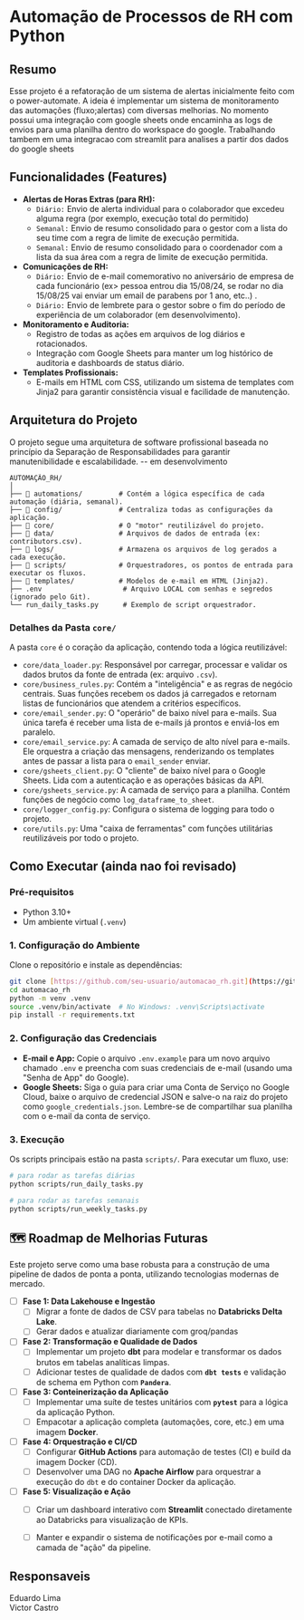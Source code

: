 # Automação de Processos de RH com Python

## Resumo

Esse projeto é a refatoração de um sistema de alertas inicialmente feito com o power-automate. A ideia é implementar um sistema de monitoramento das automações (fluxo;alertas) com diversas melhorias.
No momento possui uma integração com google sheets onde encaminha as logs de envios para uma planilha dentro do workspace do google.
Trabalhando tambem em uma integracao com streamlit para analises a partir dos dados do google sheets

##  Funcionalidades (Features)

- **Alertas de Horas Extras (para RH):**
  - `Diário:` Envio de alerta individual para o colaborador que excedeu alguma regra (por exemplo, execução total do permitido)
  - `Semanal:` Envio de resumo consolidado para o gestor com a lista do seu time com a regra de limite de execução permitida.
  - `Semanal:` Envio de resumo consolidado para o coordenador com a lista da sua área com a regra de limite de execução permitida.
- **Comunicações de RH:**
  - `Diário:` Envio de e-mail comemorativo no aniversário de empresa de cada funcionário (ex> pessoa entrou dia 15/08/24, se rodar no dia 15/08/25 vai enviar um email de parabens por 1 ano, etc..)  .
  - `Diário:` Envio de lembrete para o gestor sobre o fim do período de experiência de um colaborador (em desenvolvimento).
- **Monitoramento e Auditoria:**
  - Registro de todas as ações em arquivos de log diários e rotacionados.
  - Integração com Google Sheets para manter um log histórico de auditoria e dashboards de status diário.
- **Templates Profissionais:**
  - E-mails em HTML com CSS, utilizando um sistema de templates com Jinja2 para garantir consistência visual e facilidade de manutenção.

## Arquitetura do Projeto

O projeto segue uma arquitetura de software profissional baseada no princípio da Separação de Responsabilidades para garantir manutenibilidade e escalabilidade.
-- em desenvolvimento

```
AUTOMAÇÃO_RH/
│
├── 📂 automations/         # Contém a lógica específica de cada automação (diária, semanal).
├── 📂 config/              # Centraliza todas as configurações da aplicação.
├── 📂 core/                # O "motor" reutilizável do projeto.
├── 📂 data/                # Arquivos de dados de entrada (ex: contributors.csv).
├── 📂 logs/                # Armazena os arquivos de log gerados a cada execução.
├── 📂 scripts/             # Orquestradores, os pontos de entrada para executar os fluxos.
├── 📂 templates/           # Modelos de e-mail em HTML (Jinja2).
├── .env                    # Arquivo LOCAL com senhas e segredos (ignorado pelo Git).
└── run_daily_tasks.py      # Exemplo de script orquestrador.
```

### Detalhes da Pasta `core/`
A pasta `core` é o coração da aplicação, contendo toda a lógica reutilizável:
-   `core/data_loader.py`: Responsável por carregar, processar e validar os dados brutos da fonte de entrada (ex: arquivo `.csv`).
-   `core/business_rules.py`: Contém a "inteligência" e as regras de negócio centrais. Suas funções recebem os dados já carregados e retornam listas de funcionários que atendem a critérios específicos.
-   `core/email_sender.py`: O "operário" de baixo nível para e-mails. Sua única tarefa é receber uma lista de e-mails já prontos e enviá-los em paralelo.
-   `core/email_service.py`: A camada de serviço de alto nível para e-mails. Ele orquestra a criação das mensagens, renderizando os templates antes de passar a lista para o `email_sender` enviar.
-   `core/gsheets_client.py`: O "cliente" de baixo nível para o Google Sheets. Lida com a autenticação e as operações básicas da API.
-   `core/gsheets_service.py`: A camada de serviço para a planilha. Contém funções de negócio como `log_dataframe_to_sheet`.
-   `core/logger_config.py`: Configura o sistema de logging para todo o projeto.
-   `core/utils.py`: Uma "caixa de ferramentas" com funções utilitárias reutilizáveis por todo o projeto.

## Como Executar (ainda nao foi revisado)

### Pré-requisitos
- Python 3.10+
- Um ambiente virtual (`.venv`)

### 1. Configuração do Ambiente
Clone o repositório e instale as dependências:
```bash
git clone [https://github.com/seu-usuario/automacao_rh.git](https://github.com/seu-usuario/automacao_rh.git)
cd automacao_rh
python -m venv .venv
source .venv/bin/activate  # No Windows: .venv\Scripts\activate
pip install -r requirements.txt
```

### 2. Configuração das Credenciais
- **E-mail e App:** Copie o arquivo `.env.example` para um novo arquivo chamado `.env` e preencha com suas credenciais de e-mail (usando uma "Senha de App" do Google).
- **Google Sheets:** Siga o guia para criar uma Conta de Serviço no Google Cloud, baixe o arquivo de credencial JSON e salve-o na raiz do projeto como `google_credentials.json`. Lembre-se de compartilhar sua planilha com o e-mail da conta de serviço.

### 3. Execução
Os scripts principais estão na pasta `scripts/`. Para executar um fluxo, use:
```bash
# para rodar as tarefas diárias
python scripts/run_daily_tasks.py

# para rodar as tarefas semanais
python scripts/run_weekly_tasks.py
```

## 🗺️ Roadmap de Melhorias Futuras

Este projeto serve como uma base robusta para a construção de uma pipeline de dados de ponta a ponta, utilizando tecnologias modernas de mercado.

- [ ] **Fase 1: Data Lakehouse e Ingestão**
    - [ ] Migrar a fonte de dados de CSV para tabelas no **Databricks Delta Lake**.
    - [ ] Gerar dados e atualizar diariamente com groq/pandas

- [ ] **Fase 2: Transformação e Qualidade de Dados**
    - [ ] Implementar um projeto **dbt** para modelar e transformar os dados brutos em tabelas analíticas limpas.
    - [ ] Adicionar testes de qualidade de dados com **`dbt tests`** e validação de schema em Python com **`Pandera`**.

- [ ] **Fase 3: Conteinerização da Aplicação**
    - [ ] Implementar uma suíte de testes unitários com **`pytest`** para a lógica da aplicação Python.
    - [ ] Empacotar a aplicação completa (automações, core, etc.) em uma imagem **Docker**.

- [ ] **Fase 4: Orquestração e CI/CD**
    - [ ] Configurar **GitHub Actions** para automação de testes (CI) e build da imagem Docker (CD).
    - [ ] Desenvolver uma DAG no **Apache Airflow** para orquestrar a execução do `dbt` e do container Docker da aplicação.

- [ ] **Fase 5: Visualização e Ação**
    - [ ] Criar um dashboard interativo com **Streamlit** conectado diretamente ao Databricks para visualização de KPIs.
    - [ ] Manter e expandir o sistema de notificações por e-mail como a camada de "ação" da pipeline.
     


## Responsaveis

Eduardo Lima  
Victor Castro
